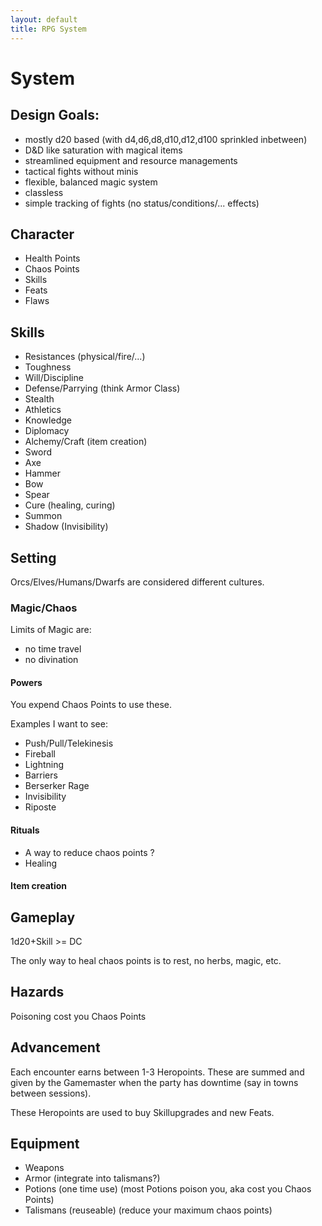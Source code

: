 ```yaml
---
layout: default
title: RPG System
---
```


# System

## Design Goals:

* mostly d20 based (with d4,d6,d8,d10,d12,d100 sprinkled inbetween)
* D&D like saturation with magical items
* streamlined equipment and resource managements
* tactical fights without minis
* flexible, balanced magic system
* classless
* simple tracking of fights (no status/conditions/... effects)

## Character

* Health Points
* Chaos Points
* Skills
* Feats
* Flaws

## Skills

* Resistances (physical/fire/...)
* Toughness
* Will/Discipline
* Defense/Parrying (think Armor Class)
* Stealth
* Athletics
* Knowledge
* Diplomacy
* Alchemy/Craft (item creation)
* Sword
* Axe
* Hammer
* Bow
* Spear
* Cure (healing, curing)
* Summon
* Shadow (Invisibility)

## Setting

Orcs/Elves/Humans/Dwarfs are considered different cultures.

### Magic/Chaos

Limits of Magic are:

* no time travel
* no divination

#### Powers

You expend Chaos Points to use these.

Examples I want to see:

* Push/Pull/Telekinesis
* Fireball
* Lightning
* Barriers
* Berserker Rage
* Invisibility
* Riposte

#### Rituals

* A way to reduce chaos points ?
* Healing

#### Item creation

## Gameplay

1d20+Skill >= DC

The only way to heal chaos points is to rest, no herbs, magic, etc.

## Hazards

Poisoning cost you Chaos Points

## Advancement

Each encounter earns between 1-3 Heropoints. These are summed and
given by the Gamemaster when the party has downtime (say in towns
between sessions).

These Heropoints are used to buy Skillupgrades and new Feats.

## Equipment

* Weapons
* Armor (integrate into talismans?)
* Potions (one time use) (most Potions poison you, aka cost you Chaos Points)
* Talismans (reuseable) (reduce your maximum chaos points)
